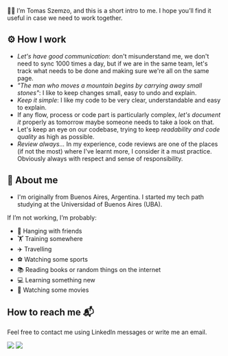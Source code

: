 👋🏽 I’m Tomas Szemzo, and this is a short intro to me. I hope you’ll find it useful in case we need to work together.

## ⚙️ How I work

- <em>Let's have good communication</em>: don't misunderstand me, we don't need to sync 1000 times a day, but if we are in the same team, let's track what needs to be done and making sure we're all on the same page.
- <em>"The man who moves a mountain begins by carrying away small stones"</em>: I like to keep changes small, easy to undo and explain.
- <em>Keep it simple</em>: I like my code to be very clear, understandable and easy to explain.
- If any flow, process or code part is particularly complex, <em>let's document it</em> properly as tomorrow maybe someone needs to take a look on that.
- Let's keep an eye on our codebase, trying to keep <em>readability and code quality</em> as high as possible.
- <em>Review always...</em> In my experience, code reviews are one of the places (if not the most) where I've learnt more, I consider it a must practice. Obviously always with respect and sense of responsibility.

## 💫 About me

* I'm originally from Buenos Aires, Argentina. I started my tech path studying at the Universidad of Buenos Aires (UBA).

If I’m not working, I’m probably:
- 🍺 Hanging with friends
- 🏋️ Training somewhere
- ✈️ Travelling
- ⚽ Watching some sports
- 📚 Reading books or random things on the internet
- 💻 Learning something new
- 🎥 Watching some movies

## How to reach me 📬
Feel free to contact me using LinkedIn messages or write me an email.

[![](https://img.shields.io/badge/Lets%20connect-informational?style=flat&logo=linkedin&logoColor=white)](https://www.linkedin.com/in/tomas-szemzo)
[![](https://img.shields.io/badge/-Email%20me-informational?style=flat&color=D14836&logo=gmail&logoColor=white)](mailto:szemzotomas@gmail.com)
